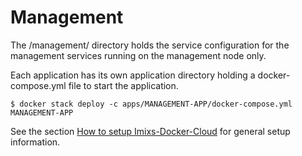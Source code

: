 # Management

The /management/ directory holds the service configuration for the management services running on the management node only.

Each application has its own application directory holding a docker-compose.yml file to start the application.

	$ docker stack deploy -c apps/MANAGEMENT-APP/docker-compose.yml MANAGEMENT-APP

See the section [How to setup Imixs-Docker-Cloud](../doc/SETUP.md) for general setup information.
